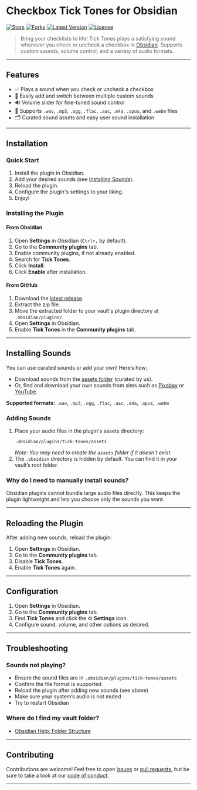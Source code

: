 # Checkbox Tick Tones for Obsidian

[![Stars](https://img.shields.io/github/stars/DontBlameMe99/Tick-Tones?style=for-the-badge&labelColor=%231e1e2e&color=%23f9e2af)](https://github.com/DontBlameMe99/Tick-Tones/stargazers)
[![Forks](https://img.shields.io/github/forks/DontBlameMe99/Tick-Tones?style=for-the-badge&labelColor=%231e1e2e&color=%2394e2d5)](https://github.com/DontBlameMe99/Tick-Tones/network/members)
[![Latest Version](https://img.shields.io/github/v/release/DontBlameMe99/Tick-Tones?include_prereleases&display_name=tag&style=for-the-badge&label=Version&labelColor=%231e1e2e&color=%23cba6f7)](https://github.com/DontBlameMe99/Tick-Tones/releases)
[![License](https://img.shields.io/github/license/DontBlameMe99/Tick-Tones?style=for-the-badge&labelColor=%231e1e2e&color=%23f38ba8)](LICENSE)

> Bring your checklists to life! Tick Tones plays a satisfying sound whenever you check or uncheck a checkbox in [Obsidian](https://obsidian.md/). Supports custom sounds, volume control, and a variety of audio formats.

---

## Features

- ✅ Plays a sound when you check or uncheck a checkbox
- 🎵 Easily add and switch between multiple custom sounds
- 🔊 Volume slider for fine-tuned sound control
- 💾 Supports `.wav`, `.mp3`, `.ogg`, `.flac`, `.aac`, `.m4a`, `.opus`, and `.webm` files
- 🗂️ Curated sound assets and easy user sound installation

---

## Installation

### Quick Start

1. Install the plugin in Obsidian.
2. Add your desired sounds (see [Installing Sounds](#installing-sounds)).
3. Reload the plugin.
4. Configure the plugin's settings to your liking.
5. Enjoy!

### Installing the Plugin

#### From Obsidian

1. Open **Settings** in Obsidian (`Ctrl+,` by default).
2. Go to the **Community plugins** tab.
3. Enable community plugins, if not already enabled.
4. Search for **Tick Tones**.
5. Click **Install**.
6. Click **Enable** after installation.

#### From GitHub

1. Download the [latest release](https://github.com/DontBlameMe99/Tick-Tones/releases/latest).
2. Extract the zip file.
3. Move the extracted folder to your vault's plugin directory at `.obsidian/plugins/`.
4. Open **Settings** in Obsidian.
5. Enable **Tick Tones** in the **Community plugins** tab.

---

## Installing Sounds

You can use curated sounds or add your own! Here’s how:

- Download sounds from the [assets folder](https://github.com/DontBlameMe99/Tick-Tones/tree/master/assets) (curated by us).
- Or, find and download your own sounds from sites such as [Pixabay](https://pixabay.com/sound-effects/search/click/) or [YouTube](https://youtube.com).

**Supported formats:** `.wav`, `.mp3`, `.ogg`, `.flac`, `.aac`, `.m4a`, `.opus`, `.webm`

### Adding Sounds

1. Place your audio files in the plugin's assets directory:
   ```
   .obsidian/plugins/tick-tones/assets
   ```
   _Note: You may need to create the `assets` folder if it doesn't exist._
2. The `.obsidian` directory is hidden by default. You can find it in your vault’s root folder.

### Why do I need to manually install sounds?

Obsidian plugins cannot bundle large audio files directly. This keeps the plugin lightweight and lets you choose only the sounds you want.

---

## Reloading the Plugin

After adding new sounds, reload the plugin:

1. Open **Settings** in Obsidian.
2. Go to the **Community plugins** tab.
3. Disable **Tick Tones**.
4. Enable **Tick Tones** again.

---

## Configuration

1. Open **Settings** in Obsidian.
2. Go to the **Community plugins** tab.
3. Find **Tick Tones** and click the ⚙️ **Settings** icon.
4. Configure sound, volume, and other options as desired.

---

## Troubleshooting

### Sounds not playing?

- Ensure the sound files are in `.obsidian/plugins/tick-tones/assets`
- Confirm the file format is supported
- Reload the plugin after adding new sounds (see above)
- Make sure your system’s audio is not muted
- Try to restart Obsidian

### Where do I find my vault folder?

- [Obsidian Help: Folder Structure](https://help.obsidian.md/Advanced+topics/How+Obsidian+stores+data)

---

## Contributing

Contributions are welcome!
Feel free to open [issues](https://github.com/DontBlameMe99/Tick-Tones/issues) or [pull requests](https://github.com/DontBlameMe99/Tick-Tones/pulls), but be sure to take a look at our [code of conduct](CODE_OF_CONDUCT.md).

---
